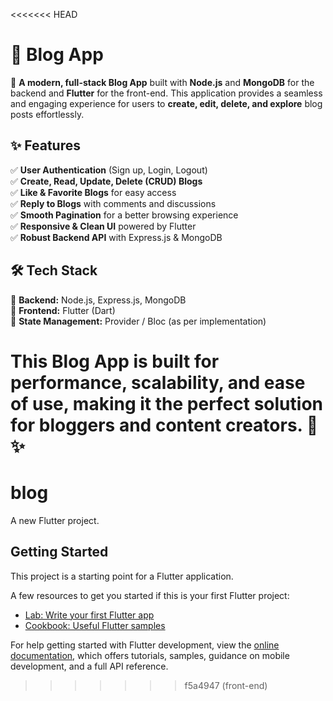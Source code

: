 <<<<<<< HEAD
# 📝 Blog App  

🚀 **A modern, full-stack Blog App** built with **Node.js** and **MongoDB** for the backend and **Flutter** for the front-end.
This application provides a seamless and engaging experience for users to **create, edit, delete, and explore** blog posts effortlessly.  

## ✨ Features  
✅ **User Authentication** (Sign up, Login, Logout)  
✅ **Create, Read, Update, Delete (CRUD) Blogs**  
✅ **Like & Favorite Blogs** for easy access  
✅ **Reply to Blogs** with comments and discussions  
✅ **Smooth Pagination** for a better browsing experience  
✅ **Responsive & Clean UI** powered by Flutter  
✅ **Robust Backend API** with Express.js & MongoDB  

## 🛠 Tech Stack  
🔹 **Backend:** Node.js, Express.js, MongoDB  
🔹 **Frontend:** Flutter (Dart)  
🔹 **State Management:** Provider / Bloc (as per implementation)  

This Blog App is built for **performance, scalability, and ease of use**, making it the perfect solution for bloggers and content creators. 🚀  
✨
=======
# blog

A new Flutter project.

## Getting Started

This project is a starting point for a Flutter application.

A few resources to get you started if this is your first Flutter project:

- [Lab: Write your first Flutter app](https://docs.flutter.dev/get-started/codelab)
- [Cookbook: Useful Flutter samples](https://docs.flutter.dev/cookbook)

For help getting started with Flutter development, view the
[online documentation](https://docs.flutter.dev/), which offers tutorials,
samples, guidance on mobile development, and a full API reference.
>>>>>>> f5a4947 (front-end)
